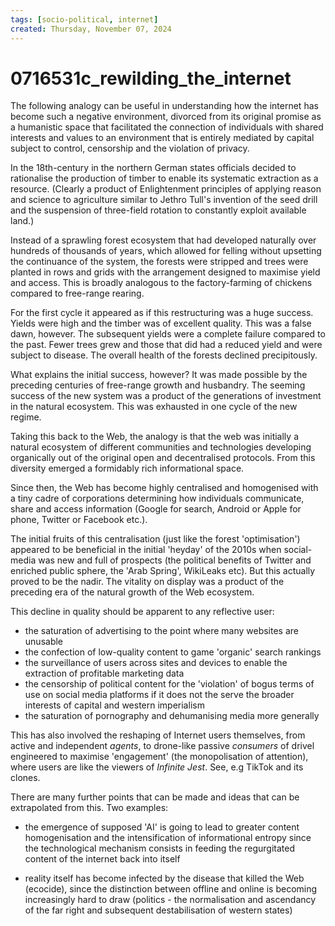 ```yaml
---
tags: [socio-political, internet]
created: Thursday, November 07, 2024
---
```


# 0716531c_rewilding_the_internet

The following analogy can be useful in understanding how the internet has become
such a negative environment, divorced from its original promise as a humanistic
space that facilitated the connection of individuals with shared interests and
values to an environment that is entirely mediated by capital subject to
control, censorship and the violation of privacy.

In the 18th-century in the northern German states officials decided to
rationalise the production of timber to enable its systematic extraction as a
resource. (Clearly a product of Enlightenment principles of applying reason and
science to agriculture similar to Jethro Tull's invention of the seed drill and
the suspension of three-field rotation to constantly exploit available land.)

Instead of a sprawling forest ecosystem that had developed naturally over
hundreds of thousands of years, which allowed for felling without upsetting the
continuance of the system, the forests were stripped and trees were planted in
rows and grids with the arrangement designed to maximise yield and access. This
is broadly analogous to the factory-farming of chickens compared to free-range
rearing.

For the first cycle it appeared as if this restructuring was a huge success.
Yields were high and the timber was of excellent quality. This was a false dawn,
however. The subsequent yields were a complete failure compared to the past.
Fewer trees grew and those that did had a reduced yield and were subject to
disease. The overall health of the forests declined precipitously.

What explains the initial success, however? It was made possible by the
preceding centuries of free-range growth and husbandry. The seeming success of
the new system was a product of the generations of investment in the natural
ecosystem. This was exhausted in one cycle of the new regime.

Taking this back to the Web, the analogy is that the web was initially a natural
ecosystem of different communities and technologies developing organically out
of the original open and decentralised protocols. From this diversity emerged a
formidably rich informational space.

Since then, the Web has become highly centralised and homogenised with a tiny
cadre of corporations determining how individuals communicate, share and access
information (Google for search, Android or Apple for phone, Twitter or Facebook
etc.).

The initial fruits of this centralisation (just like the forest 'optimisation')
appeared to be beneficial in the initial 'heyday' of the 2010s when social-media
was new and full of prospects (the political benefits of Twitter and enriched
public sphere, the 'Arab Spring', WikiLeaks etc). But this actually proved to be
the nadir. The vitality on display was a product of the preceding era of the
natural growth of the Web ecosystem.

This decline in quality should be apparent to any reflective user:

- the saturation of advertising to the point where many websites are unusable
- the confection of low-quality content to game 'organic' search rankings
- the surveillance of users across sites and devices to enable the extraction of
  profitable marketing data
- the censorship of political content for the 'violation' of bogus terms of use
  on social media platforms if it does not the serve the broader interests of
  capital and western imperialism
- the saturation of pornography and dehumanising media more generally

This has also involved the reshaping of Internet users themselves, from active
and independent _agents_, to drone-like passive _consumers_ of drivel engineered
to maximise 'engagement' (the monopolisation of attention), where users are like
the viewers of _Infinite Jest_. See, e.g TikTok and its clones.

There are many further points that can be made and ideas that can be
extrapolated from this. Two examples:

- the emergence of supposed 'AI' is going to lead to greater content
  homogenisation and the intensification of informational entropy since the
  technological mechanism consists in feeding the regurgitated content of the
  internet back into itself

- reality itself has become infected by the disease that killed the Web
  (ecocide), since the distinction between offline and online is becoming
  increasingly hard to draw (politics - the normalisation and ascendancy of the
  far right and subsequent destabilisation of western states)
